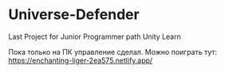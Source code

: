 # Universe-Defender
Last Project for Junior Programmer path Unity Learn

Пока только на ПК управление сделал.
Можно поиграть тут:
https://enchanting-liger-2ea575.netlify.app/
